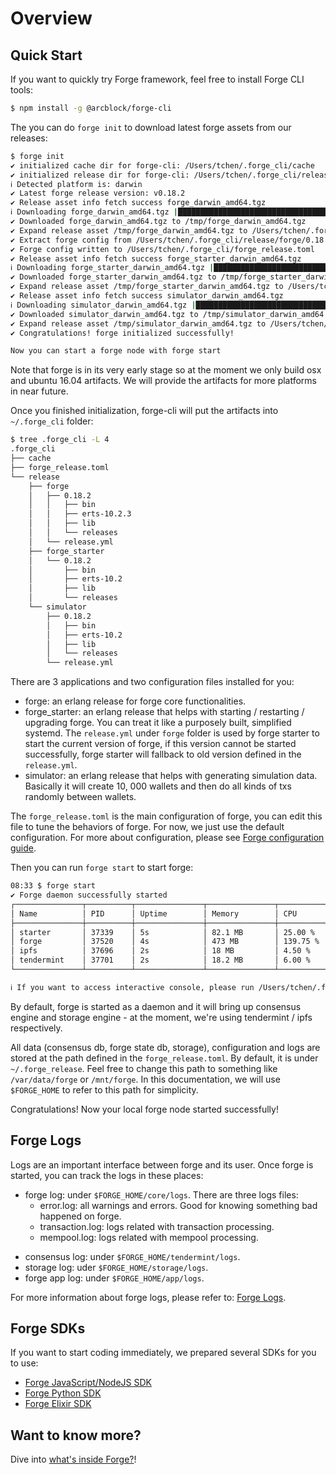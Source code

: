 # Overview


## Quick Start

If you want to quickly try Forge framework, feel free to install Forge CLI tools:

```bash
$ npm install -g @arcblock/forge-cli
```

The you can do `forge init` to download latest forge assets from our releases:

```bash
$ forge init
✔ initialized cache dir for forge-cli: /Users/tchen/.forge_cli/cache
✔ initialized release dir for forge-cli: /Users/tchen/.forge_cli/release
ℹ Detected platform is: darwin
✔ Latest forge release version: v0.18.2
✔ Release asset info fetch success forge_darwin_amd64.tgz
ℹ Downloading forge_darwin_amd64.tgz |████████████████████████████████████████ 100% || 88.17/88.17 MB
✔ Downloaded forge_darwin_amd64.tgz to /tmp/forge_darwin_amd64.tgz
✔ Expand release asset /tmp/forge_darwin_amd64.tgz to /Users/tchen/.forge_cli/release/forge/0.18.2
✔ Extract forge config from /Users/tchen/.forge_cli/release/forge/0.18.2/lib/forge_sdk-0.17.0/priv/forge_release.toml
✔ Forge config written to /Users/tchen/.forge_cli/forge_release.toml
✔ Release asset info fetch success forge_starter_darwin_amd64.tgz
ℹ Downloading forge_starter_darwin_amd64.tgz |████████████████████████████████████████ 100% || 12.19/12.19 MB
✔ Downloaded forge_starter_darwin_amd64.tgz to /tmp/forge_starter_darwin_amd64.tgz
✔ Expand release asset /tmp/forge_starter_darwin_amd64.tgz to /Users/tchen/.forge_cli/release/forge_starter/0.18.2
✔ Release asset info fetch success simulator_darwin_amd64.tgz
ℹ Downloading simulator_darwin_amd64.tgz |████████████████████████████████████████ 100% || 18.81/18.81 MB
✔ Downloaded simulator_darwin_amd64.tgz to /tmp/simulator_darwin_amd64.tgz
✔ Expand release asset /tmp/simulator_darwin_amd64.tgz to /Users/tchen/.forge_cli/release/simulator/0.18.2
✔ Congratulations! forge initialized successfully!

Now you can start a forge node with forge start
```

Note that forge is in its very early stage so at the moment we only build osx and ubuntu 16.04 artifacts. We will provide the artifacts for more platforms in near future.

Once you finished initialization, forge-cli will put the artifacts into `~/.forge_cli` folder:

```bash
$ tree .forge_cli -L 4
.forge_cli
├── cache
├── forge_release.toml
└── release
    ├── forge
    │   ├── 0.18.2
    │   │   ├── bin
    │   │   ├── erts-10.2.3
    │   │   ├── lib
    │   │   └── releases
    │   └── release.yml
    ├── forge_starter
    │   └── 0.18.2
    │       ├── bin
    │       ├── erts-10.2
    │       ├── lib
    │       └── releases
    └── simulator
        ├── 0.18.2
        │   ├── bin
        │   ├── erts-10.2
        │   ├── lib
        │   └── releases
        └── release.yml
```

There are 3 applications and two configuration files installed for you:

* forge: an erlang release for forge core functionalities.
* forge_starter: an erlang release that helps with starting / restarting / upgrading forge. You can treat it like a purposely built, simplified systemd. The `release.yml` under `forge` folder is used by forge starter to start the current version of forge, if this version cannot be started successfully, forge starter will fallback to old version defined in the `release.yml`.
* simulator: an erlang release that helps with generating simulation data. Basically it will create 10, 000 wallets and then do all kinds of txs randomly between wallets.

The `forge_release.toml` is the main configuration of forge, you can edit this file to tune the behaviors of forge. For now, we just use the default configuration. For more about configuration, please see [Forge configuration guide](../core/configuration.md).

Then you can run `forge start` to start forge:

```bash
08:33 $ forge start
✔ Forge daemon successfully started
┌───────────────┬──────────┬───────────────┬───────────────┬────────────────────┐
│ Name          │ PID      │ Uptime        │ Memory        │ CPU                │
├───────────────┼──────────┼───────────────┼───────────────┼────────────────────┤
│ starter       │ 37339    │ 5s            │ 82.1 MB       │ 25.00 %            │
│ forge         │ 37520    │ 4s            │ 473 MB        │ 139.75 %           │
│ ipfs          │ 37696    │ 2s            │ 18 MB         │ 4.50 %             │
│ tendermint    │ 37701    │ 2s            │ 18.2 MB       │ 6.00 %             │
└───────────────┴──────────┴───────────────┴───────────────┴────────────────────┘

ℹ If you want to access interactive console, please run /Users/tchen/.forge_cli/release/forge/0.18.2/bin/forge remote_console
```

By default, forge is started as a daemon and it will bring up consensus engine and storage engine - at the moment, we're using tendermint / ipfs respectively.

All data (consensus db, forge state db, storage), configuration and logs are stored at the path defined in the `forge_release.toml`. By default, it is under `~/.forge_release`. Feel free to change this path to something like `/var/data/forge` or `/mnt/forge`. In this documentation, we will use `$FORGE_HOME` to refer to this path for simplicity.

Congratulations! Now your local forge node started successfully!

## Forge Logs

Logs are an important interface between forge and its user. Once forge is started, you can track the logs in these places:

* forge log: under `$FORGE_HOME/core/logs`. There are three logs files:
  - error.log: all warnings and errors. Good for knowing something bad happened on forge.
  - transaction.log: logs related with transaction processing.
  - mempool.log: logs related with mempool processing.
- consensus log: under `$FORGE_HOME/tendermint/logs`.
- storage log: uder `$FORGE_HOME/storage/logs`.
- forge app log: under `$FORGE_HOME/app/logs`.

For more information about forge logs, please refer to: [Forge Logs](../core/log.md).



## Forge SDKs

If you want to start coding immediately, we prepared several SDKs for you to use:

- [Forge JavaScript/NodeJS SDK](../sdk/javascript.md)
- [Forge Python SDK](../sdk/python.md)
- [Forge Elixir SDK](../sdk/elixir.md)


## Want to know more?

Dive into [what's inside Forge?](./inside-forge.md)!
